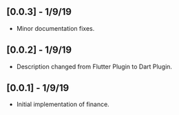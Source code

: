 ## [0.0.3] - 1/9/19

*  Minor documentation fixes.

## [0.0.2] - 1/9/19

*  Description changed from Flutter Plugin to Dart Plugin.

## [0.0.1] - 1/9/19

*  Initial implementation of finance.

